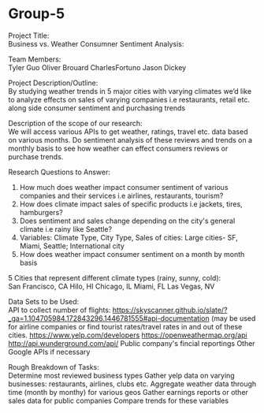 # Group-5
Project Title:<br/>
Business vs. Weather Consumner Sentiment Analysis:

Team Members:<br/>
Tyler Guo
Oliver Brouard
CharlesFortuno
Jason Dickey

Project Description/Outline:<br/> 
By studying weather trends in 5 major cities with varying climates we’d like to analyze effects on sales of varying companies 
i.e restaurants, retail etc. along side consumer sentiment and purchasing trends

Description of the scope of our research:<br/>
We will access various APIs to get weather, ratings, travel etc. data based on various months.
Do sentiment analysis of these reviews and trends on a monthly basis to see how weather can effect consumers reviews or purchase trends.

Research Questions to Answer:<br/>
1. How much does weather impact consumer sentiment of various companies and their services i.e airlines, restaurants, tourism?
2. How does climate impact sales of specific products i.e jackets, tires, hamburgers?
3. Does sentiment and sales change depending on the city's general climate i.e rainy like Seattle?
4. Variables: Climate Type, City Type, Sales of cities: Large cities- SF, Miami, Seattle; International city
5. How does weather impact consumer sentiment on a month by month basis

5 Cities that represent different climate types (rainy, sunny, cold):<br/>
San Francisco, CA
Hilo, HI
Chicago, IL
Miami, FL
Las Vegas, NV

Data Sets to be Used:<br/>
API to collect number of flights: https://skyscanner.github.io/slate/?_ga=1.104705984.172843296.1446781555#api-documentation (may be used for airline companies or find tourist rates/travel rates in and out of these cities.
https://www.yelp.com/developers
https://openweathermap.org/api
http://api.wunderground.com/api/
Public company's fincial reportings
Other Google APIs if necessary

Rough Breakdown of Tasks:<br/>
Determine most reviewed business types
Gather yelp data on varying businesses: restaurants, airlines, clubs etc.
Aggregate weather data through time (month by monthy) for various geos
Gather earnings reports or other sales data for public companies
Compare trends for these variables
